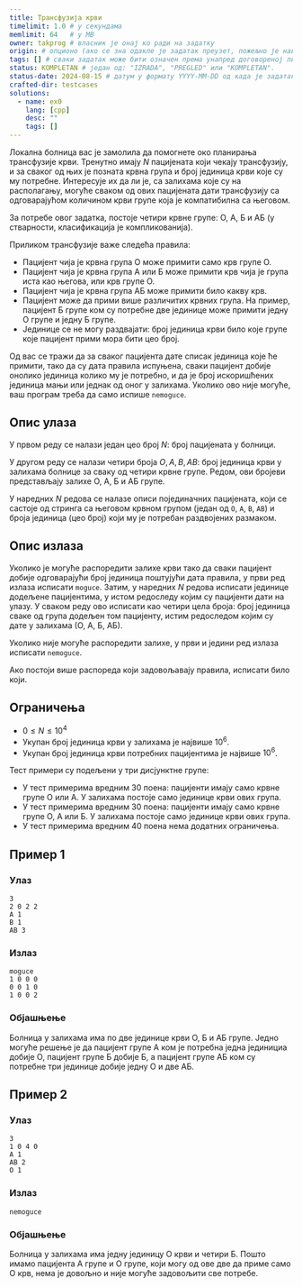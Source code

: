 ```yaml
---
title: Трансфузија крви
timelimit: 1.0 # у секундама
memlimit: 64   # y MB
owner: takprog # власник је онај ко ради на задатку
origin: # опционо (ако се зна одакле је задатак преузет, пожељно је навести извор)
tags: [] # сваки задатак може бити означен према унапред договореној листи ознака
status: KOMPLETAN # један од: "IZRADA", "PREGLED" или "KOMPLETAN".
status-date: 2024-08-15 # датум у формату YYYY-MM-DD од када је задатак у наведеном статусу
crafted-dir: testcases
solutions:
  - name: ex0
    lang: [cpp]
    desc: ""
    tags: []
---
```


Локална болница вас је замолила да помогнете око планирања трансфузије
крви. Тренутно имају $N$ пацијената који чекају трансфузију, и за
сваког од њих је позната крвна група и број јединица крви које су му
потребне. Интересује их да ли је, са залихама које су на располагању,
могуће сваком од ових пацијената дати трансфузију са одговарајућом
количином крви групе која је компатибилна са његовом.

За потребе овог задатка, постоје четири крвне групе: О, А, Б и АБ (у
стварности, класификација је компликованија).

Приликом трансфузије важе следећа правила:

* Пацијент чија је крвна група О може примити само крв групе О.
* Пацијент чија је крвна група А или Б може примити крв чија је група
  иста као његова, или крв групе О.
* Пацијент чија је крвна група АБ може примити било какву крв.
* Пацијент може да прими више различитих крвних група. На пример,
  пацијент Б групе ком су потребне две јединице може примити једну О
  групе и једну Б групе.
* Јединице се не могу раздвајати: број јединица крви било које групе
  које пацијент прими мора бити цео број.

Од вас се тражи да за сваког пацијента дате списак јединица које ће
примити, тако да су дата правила испуњена, сваки пацијент добије
онолико јединица колико му је потребно, и да је број искоришћених
јединица мањи или једнак од оног у залихама. Уколико ово није могуће,
ваш програм треба да само испише `nemoguce`.

## Опис улаза

У првом реду се налази један цео број $N$: број пацијената у болници.

У другом реду се налази четири броја $O, A, B, AB$: број јединица крви
у залихама болнице за сваку од четири крвне групе. Редом, ови бројеви
представљају залихе О, А, Б и АБ групе.

У наредних $N$ редова се налазе описи појединачних пацијената, који се
састоје од стринга са његовом крвном групом (један од `O`, `A`, `B`,
`AB`) и броја јединица (цео број) који му је потребан раздвојених
размаком.

## Опис излаза

Уколико је могуће распоредити залихе крви тако да сваки пацијент
добије одговарајући број јединица поштујући дата правила, у први ред
излаза исписати `moguce`. Затим, у наредних $N$ редова исписати
јединице додељене пацијентима, у истом редоследу којим су пацијенти
дати на улазу. У сваком реду ово исписати као четири цела броја: број
јединица сваке од група додељен том пацијенту, истим редоследом којим
су дате у залихама (О, А, Б, АБ).

Уколико није могуће распоредити залихе, у први и једини ред излаза
исписати `nemoguce`.

Ако постоји више распореда који задовољавају правила, исписати било
који.

## Ограничења

* $0 \leq N \leq 10^4$
* Укупан број јединица крви у залихама је највише $10^6$.
* Укупан број јединица крви потребних пацијентима је највише $10^6$.

Тест примери су подељени у три дисјунктне групе:

* У тест примерима вредним 30 поена: пацијенти имају само крвне групе
  О или А. У залихама постоје само јединице крви ових група.
* У тест примерима вредним 30 поена: пацијенти имају само крвне групе
  О, А или Б. У залихама постоје само јединице крви ових група.
* У тест примерима вредним 40 поена нема додатних ограничења.

## Пример 1

### Улаз

~~~
3
2 0 2 2
A 1
B 1
AB 3
~~~

### Излаз

~~~
moguce
1 0 0 0
0 0 1 0
1 0 0 2
~~~

### Објашњење

Болница у залихама има по две јединице крви О, Б и АБ групе. Једно
могуће решење је да пацијент групе А ком је потребна једна јединициа
добије О, пацијент групе Б добије Б, а пацијент групе АБ ком су
потребне три јединице добије једну О и две АБ.

## Пример 2

### Улаз

~~~
3
1 0 4 0
A 1
AB 2
O 1
~~~

### Излаз

~~~
nemoguce
~~~

### Објашњење

Болница у залихама има једну јединицу О крви и четири Б. Пошто имамо
пацијента А групе и О групе, који могу од ове две да приме само О крв,
нема је довољно и није могуће задовољити све потребе.

